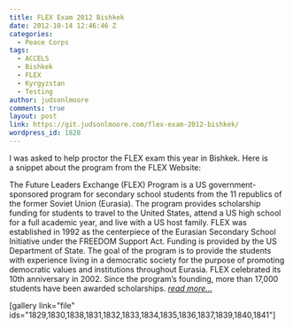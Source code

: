 ```yaml
---
title: FLEX Exam 2012 Bishkek
date: 2012-10-14 12:46:46 Z
categories:
  - Peace Corps
tags:
  - ACCELS
  - Bishkek
  - FLEX
  - Kyrgyzstan
  - Testing
author: judsonlmoore
comments: true
layout: post
link: https://git.judsonlmoore.com/flex-exam-2012-bishkek/
wordpress_id: 1828
---
```


I was asked to help proctor the FLEX exam this year in Bishkek. Here is a snippet about the program from the FLEX Website:

The Future Leaders Exchange (FLEX) Program is a US government-sponsored program for secondary school students from the 11 republics of the former Soviet Union (Eurasia). The program provides scholarship funding for students to travel to the United States, attend a US high school for a full academic year, and live with a US host family. FLEX was established in 1992 as the centerpiece of the Eurasian Secondary School Initiative under the FREEDOM Support Act. Funding is provided by the US Department of State. The goal of the program is to provide the students with experience living in a democratic society for the purpose of promoting democratic values and institutions throughout Eurasia. FLEX celebrated its 10th anniversary in 2002. Since the program’s founding, more than 17,000 students have been awarded scholarships. _[read more...](http://www.americancouncils.kg/flex.html)_

[gallery link="file" ids="1829,1830,1838,1831,1832,1833,1834,1835,1836,1837,1839,1840,1841"]
